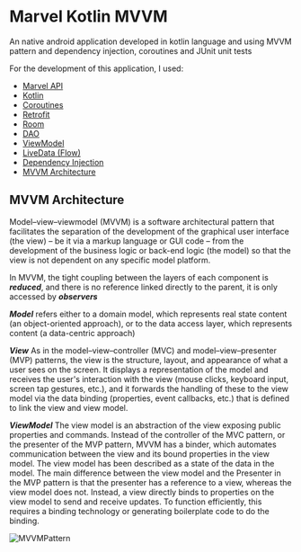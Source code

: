 # Marvel Kotlin MVVM
An native android application developed in kotlin language and using MVVM pattern and dependency injection, coroutines and JUnit unit tests

For the development of this application, I used:

+ [Marvel API](https://developer.marvel.com)
+ [Kotlin](https://kotlinlang.org)
+ [Coroutines](https://developer.android.com/kotlin/coroutines?gclid=CjwKCAiAo5qABhBdEiwAOtGmbvyr0ukd-jlKwfu5vfgBcU1I0YcPDpfNwO8D2GWWAvE2FWGMrgigoRoCLAsQAvD_BwE&gclsrc=aw.ds)
+ [Retrofit](https://square.github.io/retrofit/)
+ [Room](https://developer.android.com/training/data-storage/room)
+ [DAO](https://developer.android.com/reference/android/arch/persistence/room/Dao)
+ [ViewModel](https://developer.android.com/topic/libraries/architecture/viewmodel)
+ [LiveData (Flow)](https://developer.android.com/topic/libraries/architecture/livedata?hl=pt-br)
+ [Dependency Injection](https://developer.android.com/training/dependency-injection/hilt-android?gclid=EAIaIQobChMIzfPAuu349wIVAkFIAB0TVgWXEAAYASABEgJnHPD_BwE&gclsrc=aw.ds)
+ [MVVM Architecture](https://developer.android.com/jetpack/guide?gclid=EAIaIQobChMI3NHD4ez49wIVAsORCh3M2gjYEAAYASAAEgLX0PD_BwE&gclsrc=aw.ds)

## MVVM Architecture

Model–view–viewmodel (MVVM) is a software architectural pattern that facilitates the separation of the development of the graphical user interface (the view) – be it via a markup language or GUI code – from the development of the business logic or back-end logic (the model) so that the view is not dependent on any specific model platform. 

In MVVM, the tight coupling between the layers of each component is ***reduced***, and there is no reference linked directly to the parent, it is only accessed by ***observers*** 

***Model*** refers either to a domain model, which represents real state content (an object-oriented approach), or to the data access layer, which represents content (a data-centric approach)

***View*** As in the model–view–controller (MVC) and model–view–presenter (MVP) patterns, the view is the structure, layout, and appearance of what a user sees on the screen. It displays a representation of the model and receives the user's interaction with the view (mouse clicks, keyboard input, screen tap gestures, etc.), and it forwards the handling of these to the view model via the data binding (properties, event callbacks, etc.) that is defined to link the view and view model.

***ViewModel*** The view model is an abstraction of the view exposing public properties and commands. Instead of the controller of the MVC pattern, or the presenter of the MVP pattern, MVVM has a binder, which automates communication between the view and its bound properties in the view model. The view model has been described as a state of the data in the model.
The main difference between the view model and the Presenter in the MVP pattern is that the presenter has a reference to a view, whereas the view model does not. Instead, a view directly binds to properties on the view model to send and receive updates. To function efficiently, this requires a binding technology or generating boilerplate code to do the binding.


![MVVMPattern](https://user-images.githubusercontent.com/45218570/170117546-13d9313d-4ef1-4086-a193-a373789c3ed1.png)
